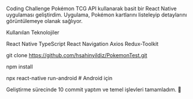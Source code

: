 Coding Challenge
Pokémon TCG API kullanarak basit bir React Native uygulaması geliştirdim. Uygulama, Pokémon kartlarını listeleyip detaylarını görüntülemeye olanak sağlıyor.

Kullanılan Teknolojiler

React Native
TypeScript
React Navigation
Axios
Redux-Toolkit

git clone https://github.com/hsahinyildiz/PokemonTest.git 

npm install 

npx react-native run-android  # Android için 

Geliştirme sürecinde 10 commit yaptım ve temel işlevleri tamamladım. 🎯
